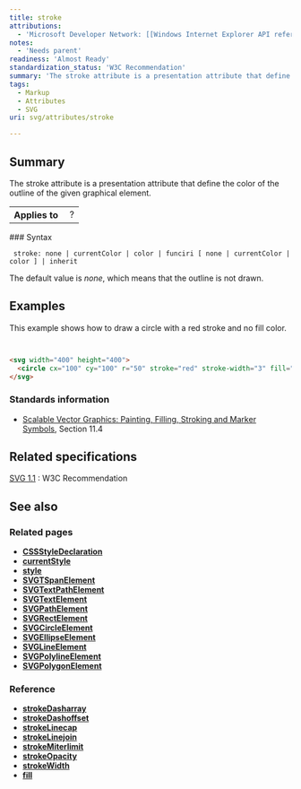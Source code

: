 ```yaml
---
title: stroke
attributions:
  - 'Microsoft Developer Network: [[Windows Internet Explorer API reference](http://msdn.microsoft.com/en-us/library/ie/hh828809%28v=vs.85%29.aspx) Article]'
notes:
  - 'Needs parent'
readiness: 'Almost Ready'
standardization_status: 'W3C Recommendation'
summary: 'The stroke attribute is a presentation attribute that define the color of the outline of the given graphical element.'
tags:
  - Markup
  - Attributes
  - SVG
uri: svg/attributes/stroke

---
```

## Summary

The stroke attribute is a presentation attribute that define the color of the outline of the given graphical element.

<table class="wikitable">
<tr>
<th>
Applies to

</th>
<td>
 ?

</td>
</tr>
</table>
### Syntax

     stroke: none | currentColor | color | funciri [ none | currentColor | color ] | inherit

The default value is *none*, which means that the outline is not drawn.

## Examples

This example shows how to draw a circle with a red stroke and no fill color.

``` html


<svg width="400" height="400">
  <circle cx="100" cy="100" r="50" stroke="red" stroke-width="3" fill="none" />
</svg>
```

</pre>

### Standards information

-   [Scalable Vector Graphics: Painting, Filling, Stroking and Marker Symbols](http://www.w3.org/TR/SVG11/painting.html), Section 11.4

## Related specifications

[SVG 1.1](http://www.w3.org/TR/SVG11/painting.html#StrokeProperties)
:   W3C Recommendation

## See also

### Related pages

-   [**CSSStyleDeclaration**](/css/cssom/CSSStyleDeclaration/CSSStyleDeclaration)
-   [**currentStyle**](/css/cssom/currentStyle)
-   [**style**](/css/cssom/style)
-   [**SVGTSpanElement**](/svg/elements/tspan)
-   [**SVGTextPathElement**](/svg/elements/textPath)
-   [**SVGTextElement**](/svg/elements/text)
-   [**SVGPathElement**](/svg/elements/path)
-   [**SVGRectElement**](/svg/elements/rect)
-   [**SVGCircleElement**](/svg/elements/circle)
-   [**SVGEllipseElement**](/svg/elements/ellipse)
-   [**SVGLineElement**](/svg/elements/line)
-   [**SVGPolylineElement**](/svg/elements/polyline)
-   [**SVGPolygonElement**](/svg/elements/polygon)

### Reference

-   [**strokeDasharray**](/svg/attributes/stroke-dasharray)
-   [**strokeDashoffset**](/svg/attributes/stroke-dashoffset)
-   [**strokeLinecap**](/svg/attributes/stroke-linecap)
-   [**strokeLinejoin**](/svg/attributes/stroke-linejoin)
-   [**strokeMiterlimit**](/svg/attributes/stroke-miterlimit)
-   [**strokeOpacity**](/svg/attributes/stroke-opacity)
-   [**strokeWidth**](/svg/attributes/stroke-width)
-   [**fill**](/svg/attributes/fill)
